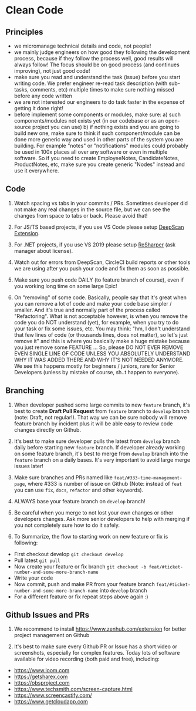 # Clean Code

## Principles

- we micromanage technical details and code, not people!
- we mainly judge engineers on how good they following the development process, because if they follow the process well, good results will always follow! The focus should be on good process (and continues improving), not just good code!
- make sure you read and understand the task (issue) before you start writing code. We prefer engineer re-read task description (with sub-tasks, comments, etc) multiple times to make sure nothing missed before any code written
- we are not interested our engineers to do task faster in the expense of getting it done right!
- before implement some components or modules, make sure: 
  a) such components/modules not exists yet (in our codebase or as an open-source project you can use)
  b) if nothing exists and you are going to build new one, make sure to think if such component/module can be done more generic way and used in other parts of the system you are building. For example "notes" or "notifications" modules could probably be used in 100x places all over any software or even in multiple software. So if you need to create EmployeeNotes, CandidateNotes, ProductNotes, etc, make sure you create generic "Nodes" instead and use it everywhere.
  
## Code

1) Watch spacing vs tabs in your commits / PRs. Sometimes developer did not make any real changes in the source file, but we can see the changes from space to tabs or back. Please avoid that!

2) For JS/TS based projects, if you use VS Code please setup [DeepScan Extension](https://marketplace.visualstudio.com/items?itemName=DeepScan.vscode-deepscan).

3) For .NET projects, if you use VS 2019 please setup [ReSharper](https://www.jetbrains.com/resharper) (ask manager about license).

4) Watch out for errors from DeepScan, CircleCI build reports or other tools we are using after you push your code and fix them as soon as possible.

5) Make sure you push code DAILY (to feature branch of course), even if you working long time on some large Epic!

6) On "removing" of some code. Basically, people say that it's great when you can remove a lot of code and make your code base simpler / smaller. And it's true and normally part of the process called "Refactoring". What is not acceptable however, is when you remove the code you do NOT understand (yet), for example, when you try to do your task or fix some issues, etc. You may think: "hm, I don't understand that few lines of code (or thousands lines, does not matter), so let's just remove it" and this is where you basically make a huge mistake because you just remove some FEATURE ... So, please DO NOT EVER REMOVE EVEN SINGLE LINE OF CODE UNLESS YOU ABSOLUTELY UNDERSTAND WHY IT WAS ADDED THERE AND WHY IT'S NOT NEEDED ANYMORE. We see this happens mostly for beginners / juniors, rare for Senior Developers (unless by mistake of course, sh..t happen to everyone).

## Branching

1) When developer pushed some large commits to new `feature` branch, it's best to create **Draft Pull Request** from `feature` branch to `develop` branch (note: Draft, not regular!). That way we can be sure nobody will remove feature branch by incident plus it will be able easy to review code changes directly on Github.

2) It's best to make sure developer pulls the latest from `develop` branch daily before starting new `feature` branch. If developer already working on some feature branch, it's best to merge from `develop` branch into the `feature` branch on a daily bases. It's very important to avoid large merge issues later!

3) Make sure branches and PRs named like `feat/#333-time-management-page`, where #333 is number of issue on Github (Note: instead of `feat` you can use `fix`, `docs`, `refactor` and other keywords).

4) ALWAYS base your feature branch on `develop` branch!

5) Be careful when you merge to not lost your own changes or other developers changes. Ask more senior developers to help with merging if you not completely sure how to do it safely.

6) To Summarize, the flow to starting work on new feature or fix is following:
 - First checkout develop `git checkout develop`
 - Pull latest `git pull`
 - Now create your feature or fix branch `git checkout -b feat/#ticket-number-and-some-more-branch-name`
 - Write your code
 - Now commit, push and make PR from your feature branch `feat/#ticket-number-and-some-more-branch-name` into `develop` branch
 - For a different feature or fix repeat steps above again :)

## Github Issues and PRs

1) We recommend to install https://www.zenhub.com/extension for better project management on Github

2) It's best to make sure every Github PR or Issue has a short video or screenshots, especially for complex features. Today lots of software available for video recording (both paid and free), including:
- https://www.loom.com
- https://getsharex.com
- https://obsproject.com
- https://www.techsmith.com/screen-capture.html
- https://www.screencastify.com/
- https://www.getcloudapp.com
